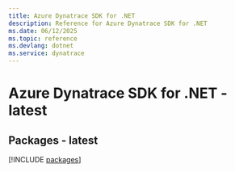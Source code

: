 ```yaml
---
title: Azure Dynatrace SDK for .NET
description: Reference for Azure Dynatrace SDK for .NET
ms.date: 06/12/2025
ms.topic: reference
ms.devlang: dotnet
ms.service: dynatrace
---
```

# Azure Dynatrace SDK for .NET - latest
## Packages - latest
[!INCLUDE [packages](dynatrace-index.md)]